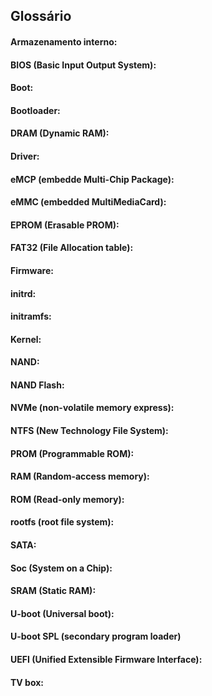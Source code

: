 
## Glossário

#### Armazenamento interno:

#### BIOS (Basic Input Output System):

#### Boot:

#### Bootloader:

#### DRAM (Dynamic RAM):

#### Driver:

#### eMCP (embedde Multi-Chip Package):

#### eMMC (embedded MultiMediaCard):

#### EPROM (Erasable PROM):

#### FAT32 (File Allocation table):

#### Firmware:

#### initrd:

#### initramfs:

#### Kernel:

#### NAND:

#### NAND Flash:

#### NVMe (non-volatile memory express):

#### NTFS (New Technology File System):

#### PROM (Programmable ROM):

#### RAM (Random-access memory):

#### ROM (Read-only memory):

#### rootfs (root file system):

#### SATA:

#### Soc (System on a Chip):

#### SRAM (Static RAM):

#### U-boot (Universal boot):

#### U-boot SPL (secondary program loader)

#### UEFI (Unified Extensible Firmware Interface):

#### TV box:


